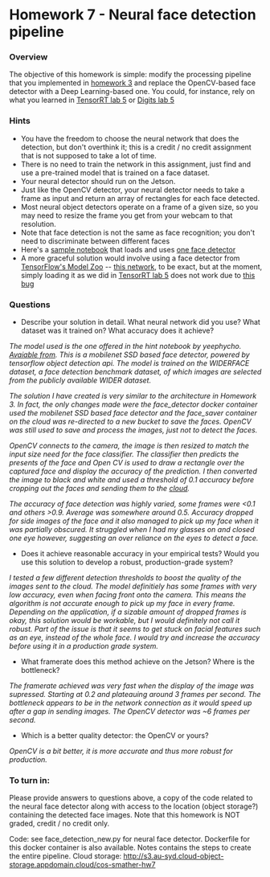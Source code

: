# Homework 7 - Neural face detection pipeline

### Overview
The objective of this homework is simple: modify the processing pipeline that you implemented in 
[homework 3](https://github.com/MIDS-scaling-up/v2/blob/master/week03/hw/README.md) and replace the OpenCV-based face detector with 
a Deep Learning-based one. You could, for instance, rely on what you learned in 
[TensorRT lab 5](https://github.com/MIDS-scaling-up/v2/blob/master/week05/labs/lab_tensorrt.md) or 
[Digits lab 5](https://github.com/MIDS-scaling-up/v2/blob/master/week05/labs/lab_digits.md)

### Hints
* You have the freedom to choose the neural network that does the detection, but don't overthink it; this is a credit / no credit assignment that is not supposed to take a lot of time.
* There is no need to train the network in this assignment, just find and use a pre-trained model that is trained on a face dataset.
* Your neural detector should run on the Jetson.
* Just like the OpenCV detector, your neural detector needs to take a frame as input and return an array of rectangles for each face detected.
* Most neural object detectors operate on a frame of a given size, so you may need to resize the frame you get from your webcam to that resolution.
* Note that face detection is not the same as face recognition; you don't need to discriminate between different faces
* Here's a [sample notebook](hw07-hint.ipynb) that loads and uses [one face detector](https://github.com/yeephycho/tensorflow-face-detection)
* A more graceful solution would involve using a face detector from [TensorFlow's Model Zoo](https://github.com/tensorflow/models/blob/master/research/object_detection/g3doc/detection_model_zoo.md) -- [this network](http://download.tensorflow.org/models/object_detection/facessd_mobilenet_v2_quantized_320x320_open_image_v4.tar.gz), to be exact, but at the moment, simply loading it as we did in [TensorRT lab 5](https://github.com/MIDS-scaling-up/v2/blob/master/week05/labs/lab_tensorrt.md)  does not work due to [this bug](https://stackoverflow.com/questions/53563976/tensorflow-object-detection-api-valueerror-anchor-strides-must-be-a-list-wit)

### Questions
* Describe your solution in detail.  What neural network did you use? What dataset was it trained on? What accuracy does it achieve?

*The model used is the one offered in the hint notebook by yeephycho. [Avaiable from](https://github.com/yeephycho/tensorflow-face-detection). This is a  mobilenet SSD based face detector, powered by tensorflow object detection api. The model is trained on the WIDERFACE dataset, a face detection benchmark dataset, of which images are selected from the publicly available WIDER dataset.*

*The solution I have created is very similar to the architecture in Homework 3. In fact, the only changes made were the face_detector docker container used the mobilenet SSD based face detector and the face_saver container on the cloud was re-directed to a new bucket to save the faces. OpenCV was still used to save and process the images, just not to detect the faces.*

*OpenCV connects to the camera, the image is then resized to match the input size need for the face classifier. The classifier then predicts the presents of the face and Open CV is used to draw a rectangle over the captured face and display the accuracy of the prediction. I then converted the image to black and white and used a threshold of 0.1 accuracy before cropping out the faces and sending them to the [cloud](http://s3.au-syd.cloud-object-storage.appdomain.cloud/cos-smather-hw7).*

*The accuracy of face detection was highly varied, some frames were <0.1 and others >0.9. Average was somewhere around 0.5. Accuracy dropped for side images of the face and it also managed to pick up my face when it was partially obscured. It struggled when I had my glasses on and closed one eye however, suggesting an over reliance on the eyes to detect a face.*

* Does it achieve reasonable accuracy in your empirical tests? Would you use this solution to develop a robust, production-grade system?

*I tested a few different detection thresholds to boost the quality of the images sent to the cloud. The model definitiely has some frames with very low accuracy, even when facing front onto the camera. This means the algorithm is not accurate enough to pick up my face in every frame. Depending on the application, if a sizable amount of dropped frames is okay, this solution would be workable, but I would definitely not call it robust. Part of the issue is that it seems to get stuck on facial features such as an eye, instead of the whole face. I would try and increase the accuracy before using it in a production grade system.*

* What framerate does this method achieve on the Jetson? Where is the bottleneck?

*The framerate achieved was very fast when the display of the image was supressed. Starting at 0.2 and plateauing around 3 frames per second. The bottleneck appears to be in the network connection as it would speed up after a gap in sending images. The OpenCV detector was ~6 frames per second.*

* Which is a better quality detector: the OpenCV or yours?

*OpenCV is a bit better, it is more accurate and thus more robust for production.*
### To turn in:

Please provide answers to questions above, a copy of the code related to the neural face detector along with access to the location (object storage?) containing the detected face images. Note that this homework is NOT graded, credit / no credit only.

Code: see face_detection_new.py for neural face detector. Dockerfile for this docker container is also available. Notes contains the steps to create the entire pipeline.
Cloud storage: http://s3.au-syd.cloud-object-storage.appdomain.cloud/cos-smather-hw7
